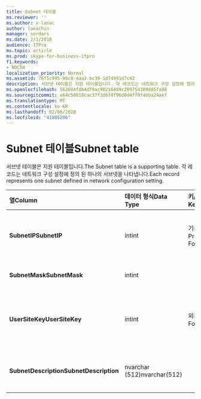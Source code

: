 ```yaml
---
title: Subnet 테이블
ms.reviewer: ''
ms.author: v-lanac
author: lanachin
manager: serdars
ms.date: 2/1/2018
audience: ITPro
ms.topic: article
ms.prod: skype-for-business-itpro
f1.keywords:
- NOCSH
localization_priority: Normal
ms.assetid: 76f5c995-96c8-4aa3-bc30-1d74991d7c42
description: 서브넷 테이블은 지원 테이블입니다. 각 레코드는 네트워크 구성 설정에 정의 된 하나의 서브넷을 나타냅니다.
ms.openlocfilehash: 562684fdb4df9ac90216489c209754309885fa98
ms.sourcegitcommit: e64c50818cac37f3d6f0f96d0d4ff0f4bba24aef
ms.translationtype: MT
ms.contentlocale: ko-KR
ms.lasthandoff: 02/06/2020
ms.locfileid: "41805206"
---
```

# <a name="subnet-table"></a><span data-ttu-id="fcaa7-104">Subnet 테이블</span><span class="sxs-lookup"><span data-stu-id="fcaa7-104">Subnet table</span></span>
 
<span data-ttu-id="fcaa7-105">서브넷 테이블은 지원 테이블입니다.</span><span class="sxs-lookup"><span data-stu-id="fcaa7-105">The Subnet table is a supporting table.</span></span> <span data-ttu-id="fcaa7-106">각 레코드는 네트워크 구성 설정에 정의 된 하나의 서브넷을 나타냅니다.</span><span class="sxs-lookup"><span data-stu-id="fcaa7-106">Each record represents one subnet defined in network configuration setting.</span></span>
  
|<span data-ttu-id="fcaa7-107">**열**</span><span class="sxs-lookup"><span data-stu-id="fcaa7-107">**Column**</span></span>|<span data-ttu-id="fcaa7-108">**데이터 형식**</span><span class="sxs-lookup"><span data-stu-id="fcaa7-108">**Data Type**</span></span>|<span data-ttu-id="fcaa7-109">**키/인덱스**</span><span class="sxs-lookup"><span data-stu-id="fcaa7-109">**Key/Index**</span></span>|<span data-ttu-id="fcaa7-110">**세부적인**</span><span class="sxs-lookup"><span data-stu-id="fcaa7-110">**Details**</span></span>|
|:-----|:-----|:-----|:-----|
|<span data-ttu-id="fcaa7-111">**SubnetIP**</span><span class="sxs-lookup"><span data-stu-id="fcaa7-111">**SubnetIP**</span></span> <br/> |<span data-ttu-id="fcaa7-112">int</span><span class="sxs-lookup"><span data-stu-id="fcaa7-112">int</span></span>  <br/> |<span data-ttu-id="fcaa7-113">기본, 외래</span><span class="sxs-lookup"><span data-stu-id="fcaa7-113">Primary, Foreign</span></span>  <br/> |<span data-ttu-id="fcaa7-114">서브넷 IP에 대 한 정수 표현입니다.</span><span class="sxs-lookup"><span data-stu-id="fcaa7-114">Integer representation for the subnet IP.</span></span>  <br/> |
|<span data-ttu-id="fcaa7-115">**SubnetMask**</span><span class="sxs-lookup"><span data-stu-id="fcaa7-115">**SubnetMask**</span></span> <br/> |<span data-ttu-id="fcaa7-116">int</span><span class="sxs-lookup"><span data-stu-id="fcaa7-116">int</span></span>  <br/> ||<span data-ttu-id="fcaa7-117">서브넷 마스크.</span><span class="sxs-lookup"><span data-stu-id="fcaa7-117">Subnet mask.</span></span>  <br/> |
|<span data-ttu-id="fcaa7-118">**UserSiteKey**</span><span class="sxs-lookup"><span data-stu-id="fcaa7-118">**UserSiteKey**</span></span> <br/> |<span data-ttu-id="fcaa7-119">int</span><span class="sxs-lookup"><span data-stu-id="fcaa7-119">int</span></span>  <br/> |<span data-ttu-id="fcaa7-120">외부</span><span class="sxs-lookup"><span data-stu-id="fcaa7-120">Foreign</span></span>  <br/> |<span data-ttu-id="fcaa7-121">[Usersite 테이블](usersite.md)에서 참조 합니다.</span><span class="sxs-lookup"><span data-stu-id="fcaa7-121">Referenced from the [UserSite table](usersite.md).</span></span>  <br/> |
|<span data-ttu-id="fcaa7-122">**SubnetDescription**</span><span class="sxs-lookup"><span data-stu-id="fcaa7-122">**SubnetDescription**</span></span> <br/> |<span data-ttu-id="fcaa7-123">nvarchar (512)</span><span class="sxs-lookup"><span data-stu-id="fcaa7-123">nvarchar(512)</span></span>  <br/> ||<span data-ttu-id="fcaa7-124">서브넷에 대 한 설명입니다.</span><span class="sxs-lookup"><span data-stu-id="fcaa7-124">The description for the subnet.</span></span>  <br/> |
   

